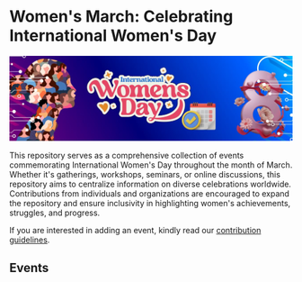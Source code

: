 # Women's March: Celebrating International Women's Day

![alt text](assets/banner.jpg "Banner")

This repository serves as a comprehensive collection of events commemorating International Women's Day throughout the month of March. Whether it's gatherings, workshops, seminars, or online discussions, this repository aims to centralize information on diverse celebrations worldwide. Contributions from individuals and organizations are encouraged to expand the repository and ensure inclusivity in highlighting women's achievements, struggles, and progress.

If you are interested in adding an event, kindly read our [contribution guidelines](https://github.com/DennyPerez18/Women-March/blob/main/CONTRIBUTING.md).

## Events
